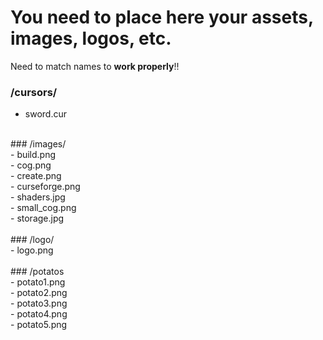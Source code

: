 # You need to place here your assets, images, logos, etc.

Need to match names to **work properly**!!

### /cursors/<br>
- sword.cur<br>
<br>
### /images/<br>
- build.png<br>
- cog.png<br>
- create.png<br>
- curseforge.png<br>
- shaders.jpg<br>
- small_cog.png<br>
- storage.jpg<br>
<br>
### /logo/<br>
- logo.png<br>
<br>
### /potatos<br>
- potato1.png<br>
- potato2.png<br>
- potato3.png<br>
- potato4.png<br>
- potato5.png<br>
